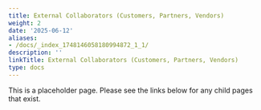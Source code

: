 ```yaml
---
title: External Collaborators (Customers, Partners, Vendors)
weight: 2
date: '2025-06-12'
aliases:
- /docs/_index_1748146058180994872_1_1/
description: ''
linkTitle: External Collaborators (Customers, Partners, Vendors)
type: docs
---
```


This is a placeholder page. Please see the links below for any child pages that exist.
